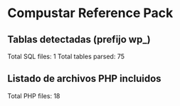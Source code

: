 # Compustar Reference Pack

## Tablas detectadas (prefijo wp_)

Total SQL files: 1
Total tables parsed: 75

## Listado de archivos PHP incluidos
Total PHP files: 18